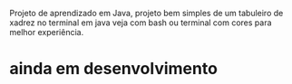 Projeto de aprendizado em Java, projeto bem simples de um tabuleiro de xadrez no terminal em java veja com bash ou terminal com cores para melhor experiência.
<h1>ainda em desenvolvimento</h1>
